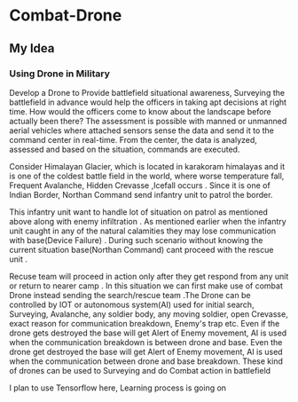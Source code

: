 # Combat-Drone

## My Idea

### Using Drone in Military

Develop a Drone to Provide battlefield situational awareness, 
Surveying the battlefield in advance would help the officers in taking apt decisions at right time.
How would the officers come to know about the landscape before actually been there? The assessment is possible with manned or unmanned aerial vehicles where attached sensors sense the data and send it to the command center in real-time. From the center, the data is analyzed, assessed and based on the situation, commands are executed.

Consider Himalayan Glacier, which is located in karakoram himalayas and it is one of the coldest battle field in the world, where worse temperature fall, Frequent Avalanche, Hidden Crevasse ,Icefall occurs  . Since it is one of Indian Border, Northan Command send infantry unit to patrol the border.

This infantry unit want to handle lot of situation on patrol as mentioned above along with enemy infiltration . As mentioned earlier when the infantry unit caught in any of the natural calamities they may lose communication with base(Device Failure) . During such scenario without knowing the current situation base(Northan Command) cant proceed with the rescue unit . 

Recuse team will proceed in action only after they get respond from any unit or return to nearer camp . In this situation we can first make use of combat Drone instead sending the search/rescue team .The Drone can be controlled by IOT or autonomous system(AI) used for initial search, Surveying, Avalanche, any soldier body, any moving soldier, open Crevasse, exact reason for communication breakdown, Enemy's trap etc. Even if the drone gets destroyed the base will get Alert of Enemy movement, AI is used when the communication breakdown is  between drone and base. Even the drone get destroyed the base will get Alert of Enemy movement, AI is used when the communication between drone and base breakdown. These kind of drones can be used to Surveying and do Combat action in battlefield

I plan to use Tensorflow here, Learning process is going on
